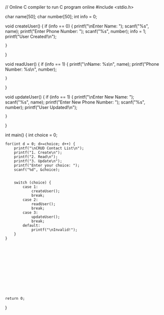 // Online C compiler to run C program online
#include <stdio.h>


   
char name[50];
char number[50];
int info = 0;

void createUser() {
    if (info == 0) {
        printf("\nEnter Name: ");
        scanf("%s", name);
        printf("Enter Phone Number: ");
        scanf("%s", number);
        info = 1;
        printf("User Created!\n");
    
    }
}

void readUser() {
    if (info == 1) {
        printf("\nName: %s\n", name);
        printf("Phone Number: %s\n", number);
    
    }
}

void updateUser() {
    if (info == 1) {
        printf("\nEnter New Name: ");
        scanf("%s", name);
        printf("Enter New Phone Number: ");
        scanf("%s", number);
        printf("User Updated!\n");
    
    }
}


int main() {
    int choice = 0;

    for(int d = 0; d>=choice; d++) {
        printf("\nCRUD Contact List\n");
        printf("1. Create\n");
        printf("2. Read\n");
        printf("3. Update\n");
        printf("Enter your choice: ");
        scanf("%d", &choice);
        

        switch (choice) {
            case 1:
                createUser();
                break;
            case 2:
                readUser();
                break;
            case 3:
                updateUser();
                break;
            default:
                printf("\nInvalid!");
        }
    }

  











    return 0;
}
